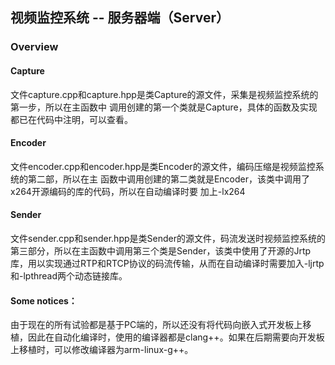 ## 视频监控系统 -- 服务器端（Server）

### Overview

#### Capture
文件capture.cpp和capture.hpp是类Capture的源文件，采集是视频监控系统的第一步，所以在主函数中
调用创建的第一个类就是Capture，具体的函数及实现都已在代码中注明，可以查看。

#### Encoder
文件encoder.cpp和encoder.hpp是类Encoder的源文件，编码压缩是视频监控系统的第二部，所以在主
函数中调用创建的第二类就是Encoder，该类中调用了x264开源编码的库的代码，所以在自动编译时要
加上-lx264

#### Sender
文件sender.cpp和sender.hpp是类Sender的源文件，码流发送时视频监控系统的第三部分，所以在主函数中调用第三个类是Sender，该类中使用了开源的Jrtp库，用以实现通过RTP和RTCP协议的码流传输，从而在自动编译时需要加入-ljrtp和-lpthread两个动态链接库。

#### Some notices：
由于现在的所有试验都是基于PC端的，所以还没有将代码向嵌入式开发板上移植，因此在自动化编译时，使用的编译器都是clang++。如果在后期需要向开发板上移植时，可以修改编译器为arm-linux-g++。

